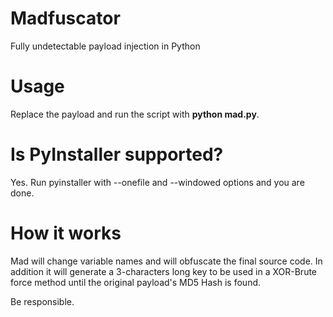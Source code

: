 # Madfuscator
Fully undetectable payload injection in Python

# Usage
Replace the payload and run the script with **python mad.py**.

# Is PyInstaller supported?
Yes. Run pyinstaller with --onefile and --windowed options and you are done.

# How it works
Mad will change variable names and will obfuscate the final source code. In addition it will generate a 3-characters long key to be used in a XOR-Brute force method until the original payload's MD5 Hash is found.

Be responsible.
